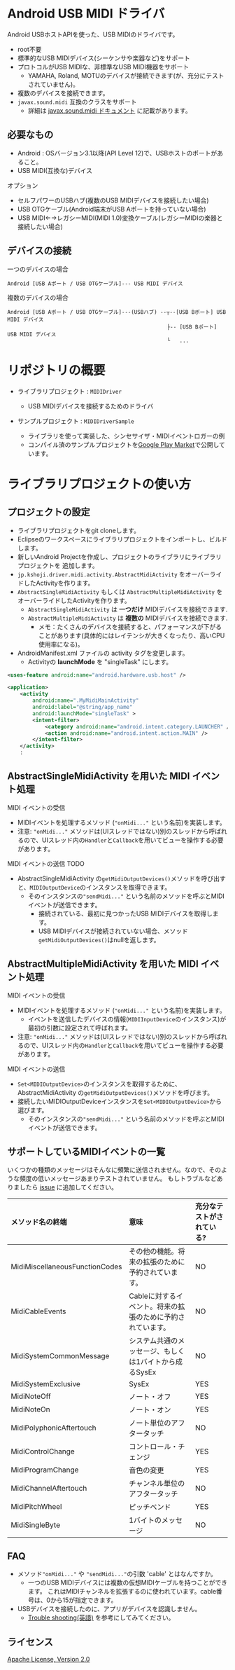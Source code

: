 Android USB MIDI ドライバ
====

Android USBホストAPIを使った、USB MIDIのドライバです。

- root不要
- 標準的なUSB MIDIデバイス(シーケンサや楽器など)をサポート
- プロトコルがUSB MIDIな、非標準なUSB MIDI機器をサポート
    - YAMAHA, Roland, MOTUのデバイスが接続できます(が、充分にテストされていません)。
- 複数のデバイスを接続できます。
- `javax.sound.midi` 互換のクラスをサポート
    - 詳細は [javax.sound.midi ドキュメント](wiki/javax.sound.midi-porting-for-Android) に記載があります。

必要なもの
----
- Android : OSバージョン3.1以降(API Level 12)で、USBホストのポートがあること。
- USB MIDI(互換な)デバイス

オプション

- セルフパワーのUSBハブ(複数のUSB MIDIデバイスを接続したい場合)
- USB OTGケーブル(Android端末がUSB Aポートを持っていない場合)
- USB MIDI←→レガシーMIDI(MIDI 1.0)変換ケーブル(レガシーMIDIの楽器と接続したい場合)

デバイスの接続
----

一つのデバイスの場合
```
Android [USB Aポート / USB OTGケーブル]--- USB MIDI デバイス
```

複数のデバイスの場合
```
Android [USB Aポート / USB OTGケーブル]---(USBハブ) --┬--[USB Bポート] USB MIDI デバイス
                                                   ├-- [USB Bポート] USB MIDI デバイス
                                                   └   ...
```

リポジトリの概要
==============

- ライブラリプロジェクト : `MIDIDriver`
    - USB MIDIデバイスを接続するためのドライバ

- サンプルプロジェクト : `MIDIDriverSample`
    - ライブラリを使って実装した、シンセサイザ・MIDIイベントロガーの例
    - コンパイル済のサンプルプロジェクトを[Google Play Market](https://play.google.com/store/apps/details?id=jp.kshoji.driver.midi.sample)で公開しています。

ライブラリプロジェクトの使い方
==========================

プロジェクトの設定
----------------

- ライブラリプロジェクトをgit cloneします。
- Eclipseのワークスペースにライブラリプロジェクトをインポートし、ビルドします。
- 新しいAndroid Projectを作成し、プロジェクトのライブラリにライブラリプロジェクトを 追加します。
- `jp.kshoji.driver.midi.activity.AbstractMidiActivity` をオーバーライドしたActivityを作ります。
- `AbstractSingleMidiActivity` もしくは `AbstractMultipleMidiActivity` をオーバーライドしたActivityを作ります。
    - `AbstractSingleMidiActivity` は **一つだけ** MIDIデバイスを接続できます.
    - `AbstractMultipleMidiActivity` は **複数の** MIDIデバイスを接続できます.
        - メモ：たくさんのデバイスを接続すると、パフォーマンスが下がることがあります(具体的にはレイテンシが大きくなったり、高いCPU使用率になる)。
- AndroidManifest.xml ファイルの activity タグを変更します。
    - Activityの **launchMode** を "singleTask" にします。

```xml
<uses-feature android:name="android.hardware.usb.host" /> 

<application>
    <activity
        android:name=".MyMidiMainActivity"
        android:label="@string/app_name"
        android:launchMode="singleTask" >
        <intent-filter>
            <category android:name="android.intent.category.LAUNCHER" />
            <action android:name="android.intent.action.MAIN" />
        </intent-filter>
    </activity>
    :
```

AbstractSingleMidiActivity を用いた MIDI イベント処理
--------------------------------------------------

MIDI イベントの受信

- MIDIイベントを処理するメソッド (`"onMidi..."` という名前)を実装します。
- 注意: `"onMidi..."` メソッドは(UIスレッドではない)別のスレッドから呼ばれるので、UIスレッド内の`Handler`と`Callback`を用いてビューを操作する必要があります。

MIDI イベントの送信 TODO

- AbstractSingleMidiActivity の`getMidiOutputDevices()`メソッドを呼び出すと、`MIDIOutputDevice`のインスタンスを取得できます。
    - そのインスタンスの`"sendMidi..."` という名前のメソッドを呼ぶとMIDIイベントが送信できます。
        - 接続されている、最初に見つかったUSB MIDIデバイスを取得します。
        - USB MIDIデバイスが接続されていない場合、メソッド`getMidiOutputDevices()`はnullを返します。


AbstractMultipleMidiActivity を用いた MIDI イベント処理
----------------------------------------------------

MIDI イベントの受信

- MIDIイベントを処理するメソッド (`"onMidi..."` という名前)を実装します。
    - イベントを送信したデバイスの情報(`MIDIInputDevice`のインスタンス)が最初の引数に設定されて呼ばれます。
- 注意: `"onMidi..."` メソッドは(UIスレッドではない)別のスレッドから呼ばれるので、UIスレッド内の`Handler`と`Callback`を用いてビューを操作する必要があります。

MIDI イベントの送信

- `Set<MIDIOutputDevice>`のインスタンスを取得するために、AbstractMidiActivity の`getMidiOutputDevices()`メソッドを呼びます。
- 接続したいMIDIOutputDeviceインスタンスを`Set<MIDIOutputDevice>`から選びます。
    - そのインスタンスの`"sendMidi..."` という名前のメソッドを呼ぶとMIDIイベントが送信できます。


サポートしているMIDIイベントの一覧
----

いくつかの種類のメッセージはそんなに頻繁に送信されません。なので、そのような頻度の低いメッセージあまりテストされていません。
もしトラブルなどありましたら [issue](https://github.com/kshoji/USB-MIDI-Driver/issues/new) に追加してください。

| メソッド名の終端                  | 意味                                                               | 充分なテストがされている?  |
|:----                            |:----                                                              |:----                    |
| MidiMiscellaneousFunctionCodes  | その他の機能。将来の拡張のために予約されています。                       | NO                      |
| MidiCableEvents                 | Cableに対するイベント。将来の拡張のために予約されています。               | NO                      |
| MidiSystemCommonMessage         | システム共通のメッセージ、もしくは1バイトから成るSysEx                   | NO                      |
| MidiSystemExclusive             | SysEx                                                             | YES                     |
| MidiNoteOff                     | ノート・オフ                                                        | YES                     |
| MidiNoteOn                      | ノート・オン                                                        | YES                     |
| MidiPolyphonicAftertouch        | ノート単位のアフタータッチ                                            | NO                      |
| MidiControlChange               | コントロール・チェンジ                                                | YES                     |
| MidiProgramChange               | 音色の変更                                                          | YES                     |
| MidiChannelAftertouch           | チャンネル単位のアフタータッチ                                         | NO                      |
| MidiPitchWheel                  | ピッチベンド                                                        | YES                     |
| MidiSingleByte                  | 1バイトのメッセージ                                                  | NO                      |


FAQ
----
- メソッド`"onMidi..."` や `"sendMidi..."`の引数 'cable' とはなんですか。
    - 一つのUSB MIDIデバイスには複数の仮想MIDIケーブルを持つことができます。 
    これはMIDIチャンネルを拡張するのに使われています。cable番号は、0から15が指定できます。
- USBデバイスを接続したのに、アプリがデバイスを認識しません。
    - [Trouble shooting(英語)](wiki/TroubleShooting-on-connecting-an-USB-MIDI-device) を参考にしてみてください。

ライセンス
----
[Apache License, Version 2.0](http://www.apache.org/licenses/LICENSE-2.0)
